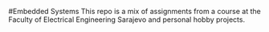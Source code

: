 #Embedded Systems
This repo is a mix of assignments from a course at the Faculty of Electrical Engineering Sarajevo and personal hobby projects.
